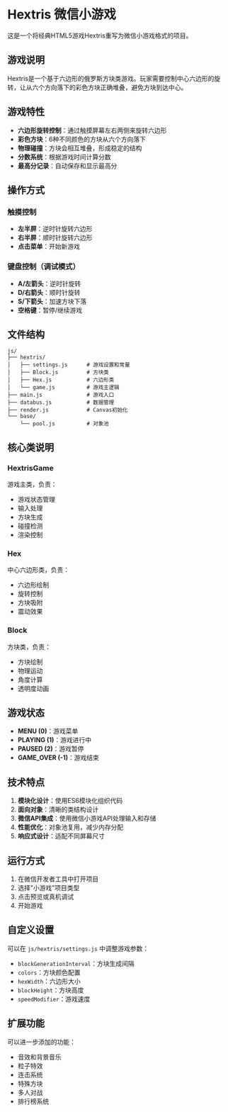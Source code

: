 # Hextris 微信小游戏

这是一个将经典HTML5游戏Hextris重写为微信小游戏格式的项目。

## 游戏说明

Hextris是一个基于六边形的俄罗斯方块类游戏。玩家需要控制中心六边形的旋转，让从六个方向落下的彩色方块正确堆叠，避免方块到达中心。

## 游戏特性

- **六边形旋转控制**：通过触摸屏幕左右两侧来旋转六边形
- **彩色方块**：6种不同颜色的方块从六个方向落下
- **物理碰撞**：方块会相互堆叠，形成稳定的结构
- **分数系统**：根据游戏时间计算分数
- **最高分记录**：自动保存和显示最高分

## 操作方式

### 触摸控制
- **左半屏**：逆时针旋转六边形
- **右半屏**：顺时针旋转六边形
- **点击菜单**：开始新游戏

### 键盘控制（调试模式）
- **A/左箭头**：逆时针旋转
- **D/右箭头**：顺时针旋转
- **S/下箭头**：加速方块下落
- **空格键**：暂停/继续游戏

## 文件结构

```
js/
├── hextris/
│   ├── settings.js      # 游戏设置和常量
│   ├── Block.js         # 方块类
│   ├── Hex.js           # 六边形类
│   └── game.js          # 游戏主逻辑
├── main.js              # 游戏入口
├── databus.js           # 数据管理
├── render.js            # Canvas初始化
└── base/
    └── pool.js          # 对象池
```

## 核心类说明

### HextrisGame
游戏主类，负责：
- 游戏状态管理
- 输入处理
- 方块生成
- 碰撞检测
- 渲染控制

### Hex
中心六边形类，负责：
- 六边形绘制
- 旋转控制
- 方块吸附
- 震动效果

### Block
方块类，负责：
- 方块绘制
- 物理运动
- 角度计算
- 透明度动画

## 游戏状态

- **MENU (0)**：游戏菜单
- **PLAYING (1)**：游戏进行中
- **PAUSED (2)**：游戏暂停
- **GAME_OVER (-1)**：游戏结束

## 技术特点

1. **模块化设计**：使用ES6模块化组织代码
2. **面向对象**：清晰的类结构设计
3. **微信API集成**：使用微信小游戏API处理输入和存储
4. **性能优化**：对象池复用，减少内存分配
5. **响应式设计**：适配不同屏幕尺寸

## 运行方式

1. 在微信开发者工具中打开项目
2. 选择"小游戏"项目类型
3. 点击预览或真机调试
4. 开始游戏

## 自定义设置

可以在 `js/hextris/settings.js` 中调整游戏参数：

- `blockGenerationInterval`：方块生成间隔
- `colors`：方块颜色配置
- `hexWidth`：六边形大小
- `blockHeight`：方块高度
- `speedModifier`：游戏速度

## 扩展功能

可以进一步添加的功能：
- 音效和背景音乐
- 粒子特效
- 连击系统
- 特殊方块
- 多人对战
- 排行榜系统 